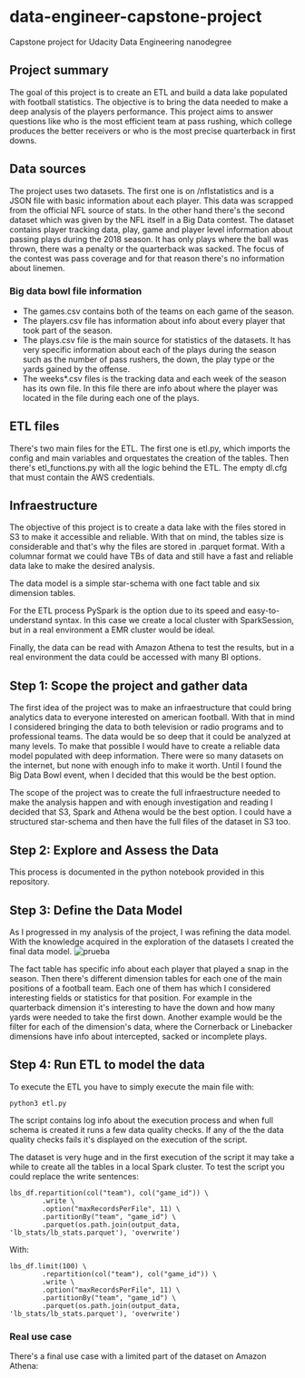 # data-engineer-capstone-project
Capstone project for Udacity Data Engineering nanodegree

## Project summary 

The goal of this project is to create an ETL and build a data lake populated with football statistics. The objective is to bring the data needed to make a deep analysis of the players performance. This project aims to answer questions like who is the most efficient team at pass rushing, which college produces the better receivers or who is the most precise quarterback in first downs. 

## Data sources

The project uses two datasets. The first one is on /nflstatistics and is a JSON file with basic information about each player. This data was scrapped from the official NFL source of stats. In the other hand there's the second dataset which was given by the NFL itself in a Big Data contest. The dataset contains player tracking data, play, game and player level information about passing plays during the 2018 season. It has only plays where the ball was thrown, there was a penalty or the quarterback was sacked. The focus of the contest was pass coverage and for that reason there's no information about linemen.

### Big data bowl file information

- The games.csv contains both of the teams on each game of the season. 
- The players.csv file has information about info about every player that took part of the season.
- The plays.csv file is the main source for statistics of the datasets. It has very specific information about each of the plays during the season such as the number of pass rushers, the down, the play type or the yards gained by the offense. 
- The weeks*.csv files is the tracking data and each week of the season has its own file. In this file there are info about where the player was located in the file during each one of the plays. 

## ETL files

There's two main files for the ETL. The first one is etl.py, which imports the config and main variables and orquestates the creation of the tables. Then there's etl_functions.py with all the logic behind the ETL. The empty dl.cfg that must contain the AWS credentials. 

## Infraestructure 

The objective of this project is to create a data lake with the files stored in S3 to make it accessible and reliable. With that on mind, the tables size is considerable and that's why the files are stored in .parquet format. With a columnar format we could have TBs of data and still have a fast and reliable data lake to make the desired analysis. 

The data model is a simple star-schema with one fact table and six dimension tables. 

For the ETL process PySpark is the option due to its speed and easy-to-understand syntax. In this case we create a local cluster with SparkSession, but in a real environment a EMR cluster would be ideal. 

Finally, the data can be read with Amazon Athena to test the results, but in a real environment the data could be accessed with many BI options. 

## Step 1: Scope the project and gather data

The first idea of the project was to make an infraestructure that could bring analytics data to everyone interested on american football. With that in mind I considered bringing the data to both television or radio programs and to professional teams. The data would be so deep that it could be analyzed at many levels. 
To make that possible I would have to create a reliable data model populated with deep information. There were so many datasets on the internet, but none with enough info to make it worth. Until I found the Big Data Bowl event, when I decided that this would be the best option. 

The scope of the project was to create the full infraestructure needed to make the analysis happen and with enough investigation and reading I decided that S3, Spark and Athena would be the best option. I could have a structured star-schema and then have the full files of the dataset in S3 too. 

## Step 2: Explore and Assess the Data

This process is documented in the python notebook provided in this repository. 

## Step 3: Define the Data Model 

As I progressed in my analysis of the project, I was refining the data model. With the knowledge acquired in the exploration of the datasets I created the final data model.
![prueba](https://user-images.githubusercontent.com/25299249/120343274-dd92de80-c2f8-11eb-9bf1-2504fcfe6d5e.png)

The fact table has specific info about each player that played a snap in the season. Then there's different dimension tables for each one of the main positions of a football team. Each one of them has which I considered interesting fields or statistics for that position. For example in the quarterback dimension it's interesting to have the down and how many yards were needed to take the first down. Another example would be the filter for each of the dimension's data, where the Cornerback or Linebacker dimensions have info about intercepted, sacked or incomplete plays. 

## Step 4: Run ETL to model the data

To execute the ETL you have to simply execute the main file with:
```
python3 etl.py
```
The script contains log info about the execution process and when full schema is created it runs a few data quality checks. If any of the the data quality checks fails it's displayed on the execution of the script. 

The dataset is very huge and in the first execution of the script it may take a while to create all the tables in a local Spark cluster. To test the script you could replace the write sentences: 
```
lbs_df.repartition(col("team"), col("game_id")) \
        .write \
        .option("maxRecordsPerFile", 11) \
        .partitionBy("team", "game_id") \
        .parquet(os.path.join(output_data, 'lb_stats/lb_stats.parquet'), 'overwrite')
```
With: 
```
lbs_df.limit(100) \
        .repartition(col("team"), col("game_id")) \
        .write \
        .option("maxRecordsPerFile", 11) \
        .partitionBy("team", "game_id") \
        .parquet(os.path.join(output_data, 'lb_stats/lb_stats.parquet'), 'overwrite')
```

### Real use case

There's a final use case with a limited part of the dataset on Amazon Athena:

